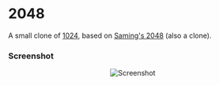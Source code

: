 # 2048
A small clone of [1024](https://play.google.com/store/apps/details?id=com.veewo.a1024), based on [Saming's 2048](http://saming.fr/p/2048/) (also a clone).



### Screenshot

<p align="center">
  <img src="http://pictures.gabrielecirulli.com/2048-20140309-234100.png" alt="Screenshot"/>
</p>

